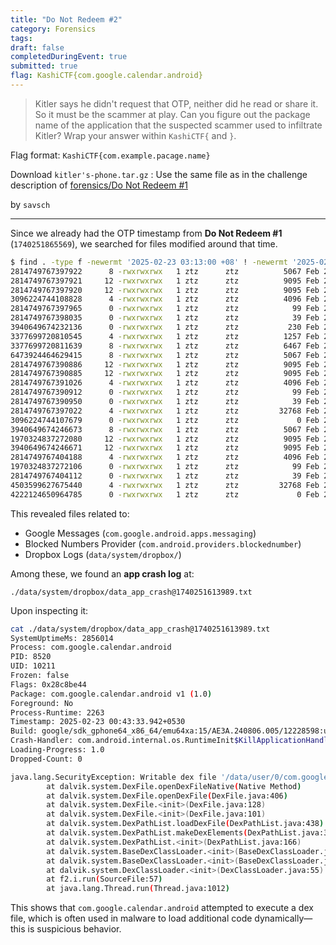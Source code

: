 ```yaml
---
title: "Do Not Redeem #2"
category: Forensics
tags: 
draft: false
completedDuringEvent: true
submitted: true
flag: KashiCTF{com.google.calendar.android}
---
```

> Kitler says he didn't request that OTP, neither did he read or share it. So it must be the scammer at play. Can you figure out the package name of the application that the suspected scammer used to infiltrate Kitler? Wrap your answer within `KashiCTF{` and `}`.

Flag format: `KashiCTF{com.example.pacage.name}`

Download `kitler's-phone.tar.gz` : Use the same file as in the challenge description of [forensics/Do Not Redeem #1](https://kashictf.iitbhucybersec.in/challenges#Do%20Not%20Redeem%20#1-28)

by `savsch`

---

Since we already had the OTP timestamp from **Do Not Redeem #1** (`1740251865569`), we searched for files modified around that time.

```sh
$ find . -type f -newermt '2025-02-23 03:13:00 +08' ! -newermt '2025-02-23 03:14:00 +08' -ls
2814749767397922      8 -rwxrwxrwx   1 ztz      ztz          5067 Feb 23 03:13 ./data/data/com.google.android.apps.messaging/cache/image_manager_disk_cache/85b688c1ee5638219d67340e8e5741781c29c85ec2943a8379748fca219be0d7.0
2814749767397921     12 -rwxrwxrwx   1 ztz      ztz          9095 Feb 23 03:13 ./data/data/com.google.android.apps.messaging/cache/image_manager_disk_cache/dd76d270a52ddf07e3a4d062dab37a141a045b63cb2b4af19c8ef38cbc0400da.0
2814749767397920     12 -rwxrwxrwx   1 ztz      ztz          9095 Feb 23 03:13 ./data/data/com.google.android.apps.messaging/cache/image_manager_disk_cache/e6e2689908af53b2b282c76df41fe10b12a8c0895e3e3c39d1b4513c8fe756c9.0
3096224744108828      4 -rwxrwxrwx   1 ztz      ztz          4096 Feb 23 03:13 ./data/data/com.google.android.apps.messaging/databases/gnp_fcm_database
2814749767397965      0 -rwxrwxrwx   1 ztz      ztz            99 Feb 23 03:13 ./data/data/com.google.android.apps.messaging/files/AccountData.pb
2814749767398035      0 -rwxrwxrwx   1 ztz      ztz            39 Feb 23 03:13 ./data/data/com.google.android.apps.messaging/files/DefaultAccountData.pb
3940649674232136      0 -rwxrwxrwx   1 ztz      ztz           230 Feb 23 03:13 ./data/system/appops/discrete/1740251606675tl
3377699720810545      4 -rwxrwxrwx   1 ztz      ztz          1257 Feb 23 03:13 ./data/system/dropbox/data_app_crash@1740251613989.txt
3377699720811639      8 -rwxrwxrwx   1 ztz      ztz          6467 Feb 23 03:13 ./data/system_ce/0/shortcut_service/bitmaps/com.google.android.apps.messaging/1740251633185.png
6473924464629415      8 -rwxrwxrwx   1 ztz      ztz          5067 Feb 23 03:13 ./data/user/0/com.google.android.apps.messaging/cache/image_manager_disk_cache/85b688c1ee5638219d67340e8e5741781c29c85ec2943a8379748fca219be0d7.0
2814749767390886     12 -rwxrwxrwx   1 ztz      ztz          9095 Feb 23 03:13 ./data/user/0/com.google.android.apps.messaging/cache/image_manager_disk_cache/dd76d270a52ddf07e3a4d062dab37a141a045b63cb2b4af19c8ef38cbc0400da.0
2814749767390885     12 -rwxrwxrwx   1 ztz      ztz          9095 Feb 23 03:13 ./data/user/0/com.google.android.apps.messaging/cache/image_manager_disk_cache/e6e2689908af53b2b282c76df41fe10b12a8c0895e3e3c39d1b4513c8fe756c9.0
2814749767391026      4 -rwxrwxrwx   1 ztz      ztz          4096 Feb 23 03:13 ./data/user/0/com.google.android.apps.messaging/databases/gnp_fcm_database
2814749767390912      0 -rwxrwxrwx   1 ztz      ztz            99 Feb 23 03:13 ./data/user/0/com.google.android.apps.messaging/files/AccountData.pb
2814749767390950      0 -rwxrwxrwx   1 ztz      ztz            39 Feb 23 03:13 ./data/user/0/com.google.android.apps.messaging/files/DefaultAccountData.pb
2814749767397022      4 -rwxrwxrwx   1 ztz      ztz         32768 Feb 23 03:13 ./data/user_de/0/com.android.providers.blockednumber/databases/blockednumbers.db
3096224744107679      0 -rwxrwxrwx   1 ztz      ztz             0 Feb 23 03:13 ./data/user_de/0/com.android.providers.blockednumber/databases/blockednumbers.db-journal
3940649674246673      8 -rwxrwxrwx   1 ztz      ztz          5067 Feb 23 03:13 ./data_mirror/data_ce/null/0/com.google.android.apps.messaging/cache/image_manager_disk_cache/85b688c1ee5638219d67340e8e5741781c29c85ec2943a8379748fca219be0d7.0
1970324837272080     12 -rwxrwxrwx   1 ztz      ztz          9095 Feb 23 03:13 ./data_mirror/data_ce/null/0/com.google.android.apps.messaging/cache/image_manager_disk_cache/dd76d270a52ddf07e3a4d062dab37a141a045b63cb2b4af19c8ef38cbc0400da.0
3940649674246671     12 -rwxrwxrwx   1 ztz      ztz          9095 Feb 23 03:13 ./data_mirror/data_ce/null/0/com.google.android.apps.messaging/cache/image_manager_disk_cache/e6e2689908af53b2b282c76df41fe10b12a8c0895e3e3c39d1b4513c8fe756c9.0
2814749767404188      4 -rwxrwxrwx   1 ztz      ztz          4096 Feb 23 03:13 ./data_mirror/data_ce/null/0/com.google.android.apps.messaging/databases/gnp_fcm_database
1970324837272106      0 -rwxrwxrwx   1 ztz      ztz            99 Feb 23 03:13 ./data_mirror/data_ce/null/0/com.google.android.apps.messaging/files/AccountData.pb
2814749767404112      0 -rwxrwxrwx   1 ztz      ztz            39 Feb 23 03:13 ./data_mirror/data_ce/null/0/com.google.android.apps.messaging/files/DefaultAccountData.pb
4503599627675440      4 -rwxrwxrwx   1 ztz      ztz         32768 Feb 23 03:13 ./data_mirror/data_de/null/0/com.android.providers.blockednumber/databases/blockednumbers.db
4222124650964785      0 -rwxrwxrwx   1 ztz      ztz             0 Feb 23 03:13 ./data_mirror/data_de/null/0/com.android.providers.blockednumber/databases/blockednumbers.db-journal
```

This revealed files related to:

- Google Messages (`com.google.android.apps.messaging`)
- Blocked Numbers Provider (`com.android.providers.blockednumber`)
- Dropbox Logs (`data/system/dropbox/`)

Among these, we found an **app crash log** at:

```
./data/system/dropbox/data_app_crash@1740251613989.txt
```

Upon inspecting it:

```sh
cat ./data/system/dropbox/data_app_crash@1740251613989.txt
SystemUptimeMs: 2856014
Process: com.google.calendar.android
PID: 8520
UID: 10211
Frozen: false
Flags: 0x28c8be44
Package: com.google.calendar.android v1 (1.0)
Foreground: No
Process-Runtime: 2263
Timestamp: 2025-02-23 00:43:33.942+0530
Build: google/sdk_gphone64_x86_64/emu64xa:15/AE3A.240806.005/12228598:userdebug/dev-keys
Crash-Handler: com.android.internal.os.RuntimeInit$KillApplicationHandler
Loading-Progress: 1.0
Dropped-Count: 0

java.lang.SecurityException: Writable dex file '/data/user/0/com.google.calendar.android/files/misc_config.dex' is not allowed.
        at dalvik.system.DexFile.openDexFileNative(Native Method)
        at dalvik.system.DexFile.openDexFile(DexFile.java:406)
        at dalvik.system.DexFile.<init>(DexFile.java:128)
        at dalvik.system.DexFile.<init>(DexFile.java:101)
        at dalvik.system.DexPathList.loadDexFile(DexPathList.java:438)
        at dalvik.system.DexPathList.makeDexElements(DexPathList.java:387)
        at dalvik.system.DexPathList.<init>(DexPathList.java:166)
        at dalvik.system.BaseDexClassLoader.<init>(BaseDexClassLoader.java:160)
        at dalvik.system.BaseDexClassLoader.<init>(BaseDexClassLoader.java:105)
        at dalvik.system.DexClassLoader.<init>(DexClassLoader.java:55)
        at f2.i.run(SourceFile:57)
        at java.lang.Thread.run(Thread.java:1012)
```

This shows that `com.google.calendar.android` attempted to execute a dex file, which is often used in malware to load additional code dynamically—this is suspicious behavior.
